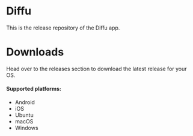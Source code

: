 # Diffu

This is the release repository of the Diffu app.

# Downloads

Head over to the releases section to download the latest release for your OS.

#### Supported platforms:

- Android
- iOS
- Ubuntu
- macOS
- Windows

